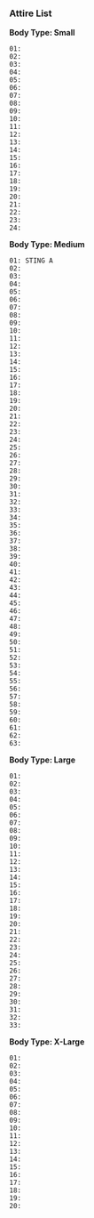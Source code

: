 ### Attire List

**Body Type: Small**
```
01: 
02: 
03: 
04: 
05: 
06: 
07: 
08: 
09: 
10: 
11: 
12: 
13: 
14: 
15: 
16: 
17: 
18: 
19: 
20: 
21: 
22: 
23: 
24: 
```

**Body Type: Medium**

```
01: STING A 
02: 
03: 
04: 
05: 
06: 
07: 
08: 
09: 
10: 
11: 
12: 
13: 
14: 
15: 
16: 
17: 
18: 
19: 
20: 
21: 
22: 
23: 
24: 
25: 
26: 
27: 
28: 
29: 
30: 
31: 
32: 
33: 
34: 
35: 
36: 
37: 
38: 
39: 
40: 
41: 
42: 
43: 
44: 
45: 
46: 
47: 
48: 
49: 
50: 
51: 
52: 
53: 
54: 
55: 
56: 
57: 
58: 
59: 
60: 
61: 
62: 
63: 
```

**Body Type: Large**

```
01: 
02: 
03: 
04: 
05: 
06: 
07: 
08: 
09: 
10: 
11: 
12: 
13: 
14: 
15: 
16: 
17: 
18: 
19: 
20: 
21: 
22: 
23: 
24: 
25: 
26: 
27: 
28: 
29: 
30: 
31: 
32: 
33: 
```

**Body Type: X-Large**
```
01: 
02: 
03: 
04: 
05: 
06: 
07: 
08: 
09: 
10: 
11: 
12: 
13: 
14: 
15: 
16: 
17: 
18: 
19: 
20: 
```

